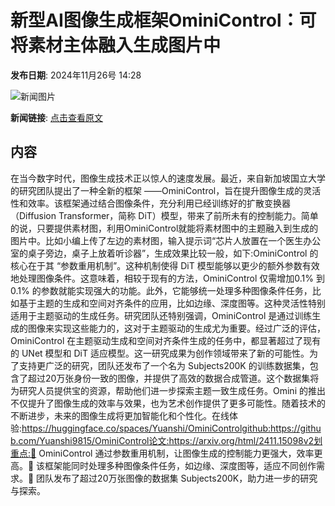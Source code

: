 # ​新型AI图像生成框架OminiControl：可将素材主体融入生成图片中

**发布日期**: 2024年11月26号 14:28

![新闻图片](https://upload.chinaz.com/2024/1126/6386822753409222179213403.png)

**新闻链接**: [点击查看原文](https://www.aibase.com/zh/news/13485)

## 内容

在当今数字时代，图像生成技术正以惊人的速度发展。最近，来自新加坡国立大学的研究团队提出了一种全新的框架 ——OminiControl，旨在提升图像生成的灵活性和效率。该框架通过结合图像条件，充分利用已经训练好的扩散变换器（Diffusion Transformer，简称 DiT）模型，带来了前所未有的控制能力。简单的说，只要提供素材图，利用OminiControl就能将素材图中的主题融入到生成的图片中。比如小编上传了左边的素材图，输入提示词“芯片人放置在一个医生办公室的桌子旁边，桌子上放着听诊器”，生成效果比较一般，如下:OminiControl 的核心在于其 “参数重用机制”。这种机制使得 DiT 模型能够以更少的额外参数有效地处理图像条件。这意味着，相较于现有的方法，OminiControl 仅需增加0.1% 到0.1% 的参数就能实现强大的功能。此外，它能够统一处理多种图像条件任务，比如基于主题的生成和空间对齐条件的应用，比如边缘、深度图等。这种灵活性特别适用于主题驱动的生成任务。研究团队还特别强调，OminiControl 是通过训练生成的图像来实现这些能力的，这对于主题驱动的生成尤为重要。经过广泛的评估，OminiControl 在主题驱动生成和空间对齐条件生成的任务中，都显著超过了现有的 UNet 模型和 DiT 适应模型。这一研究成果为创作领域带来了新的可能性。为了支持更广泛的研究，团队还发布了一个名为 Subjects200K 的训练数据集，包含了超过20万张身份一致的图像，并提供了高效的数据合成管道。这个数据集将为研究人员提供宝的资源，帮助他们进一步探索主题一致生成任务。Omini 的推出不仅提升了图像生成的效率与效果，也为艺术创作提供了更多可能性。随着技术的不断进步，未来的图像生成将更加智能化和个性化。在线体验:https://huggingface.co/spaces/Yuanshi/OminiControlgithub:https://github.com/Yuanshi9815/OminiControl论文:https://arxiv.org/html/2411.15098v2划重点:🌟 OminiControl 通过参数重用机制，让图像生成的控制能力更强大，效率更高。🎨 该框架能同时处理多种图像条件任务，如边缘、深度图等，适应不同创作需求。📸 团队发布了超过20万张图像的数据集 Subjects200K，助力进一步的研究与探索。
